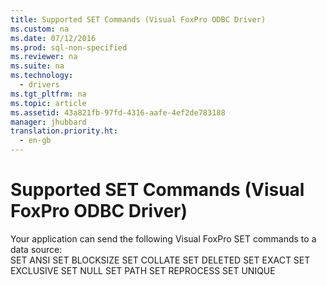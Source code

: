 ```yaml
---
title: Supported SET Commands (Visual FoxPro ODBC Driver)
ms.custom: na
ms.date: 07/12/2016
ms.prod: sql-non-specified
ms.reviewer: na
ms.suite: na
ms.technology: 
  - drivers
ms.tgt_pltfrm: na
ms.topic: article
ms.assetid: 43a821fb-97fd-4316-aafe-4ef2de783188
manager: jhubbard
translation.priority.ht: 
  - en-gb
---
```

# Supported SET Commands (Visual FoxPro ODBC Driver)
<?xml version="1.0" encoding="utf-8"?>
<developerReferenceWithoutSyntaxDocument xmlns="http://ddue.schemas.microsoft.com/authoring/2003/5" xmlns:xlink="http://www.w3.org/1999/xlink" xmlns:xsi="http://www.w3.org/2001/XMLSchema-instance" xsi:schemaLocation="http://ddue.schemas.microsoft.com/authoring/2003/5 http://dduestorage.blob.core.windows.net/ddueschema/developer.xsd">
  <introduction>
    <para>Your application can send the following Visual FoxPro <legacyBold>SET</legacyBold> commands to a data source:</para>
  </introduction>
  <section>
    <content>
      <para>
        <legacyLink xlink:href="cf9a01b2-14bf-458c-a73c-2a58ddef32d8">SET ANSI</legacyLink>
      </para>
      <para>
        <legacyLink xlink:href="0c11580f-37f5-4a8e-99be-9fb9c44bb433">SET BLOCKSIZE</legacyLink>
      </para>
      <para>
        <legacyLink xlink:href="00efbcd4-fea8-4061-86a5-82de413cb753">SET COLLATE</legacyLink>
      </para>
      <para>
        <legacyLink xlink:href="6b5e0086-156d-471d-8e7f-6c5fa9686cd5">SET DELETED</legacyLink>
      </para>
      <para>
        <legacyLink xlink:href="9533d3e0-e7c1-49de-a3a3-0cc4373a91cb">SET EXACT</legacyLink>
      </para>
      <para>
        <legacyLink xlink:href="d4fe12c5-7e8b-4d20-9ea4-2bcaffb271f2">SET EXCLUSIVE</legacyLink>
      </para>
      <para>
        <legacyLink xlink:href="410c5a6e-e957-4ecc-9e2d-e591cbc0bc4f">SET NULL</legacyLink>
      </para>
      <para>
        <legacyLink xlink:href="db488d1e-0963-4f45-8c76-a23b9bde9e9d">SET PATH</legacyLink>
      </para>
      <para>
        <legacyLink xlink:href="b0708757-b1d7-42f3-8988-787f2a806b8b">SET REPROCESS</legacyLink>
      </para>
      <para>
        <legacyLink xlink:href="1f69e31e-4599-47cc-ac89-b86fba8703c5">SET UNIQUE</legacyLink>
      </para>
    </content>
  </section>
  <relatedTopics />
</developerReferenceWithoutSyntaxDocument>